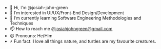 - 👋 Hi, I’m @josiah-john-green
- 👀 I’m interested in UI/UX/Front-End Design/Development
- 🌱 I’m currently learning Software Engineering Methodologies and Techniques
- 📫 How to reach me @josiahjohngreen@gmail.com
- 😄 Pronouns: He/Him
- ⚡ Fun fact: I love all things nature, and turtles are my favourite creatures.

<!---
josiah-john-green/josiah-john-green is a ✨ special ✨ repository because its `README.md` (this file) appears on your GitHub profile.
You can click the Preview link to take a look at your changes.
--->
